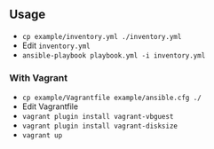 ## Usage

- `cp example/inventory.yml ./inventory.yml`
- Edit `inventory.yml`
- `ansible-playbook playbook.yml -i inventory.yml`

### With Vagrant

- `cp example/Vagrantfile example/ansible.cfg ./`
- Edit Vagrantfile
- `vagrant plugin install vagrant-vbguest`
- `vagrant plugin install vagrant-disksize`
- `vagrant up`

